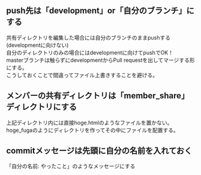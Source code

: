 ## push先は「development」or「自分のブランチ」にする
共有ディレクトリを編集した場合には自分のブランチのままpushする(developmentに向けない)
<br>
自分のディレクトリのみの場合にはdevelopmentに向けてpushでOK！
<br>
masterブランチは触らずにdevelopmentからPull requestを出してマージする形にする。
<br>
こうしておくことで間違ってファイル上書きすることを避ける。

## メンバーの共有ディレクトリは「member_share」ディレクトリにする
上記ディレクトリ内には直接hoge.htmlのようなファイルを置かない。
<br>
hoge_fugaのようにディレクトリを作ってその中にファイルを配置する。

## commitメッセージは先頭に自分の名前を入れておく
「自分の名前: やったこと」のようなメッセージにする
